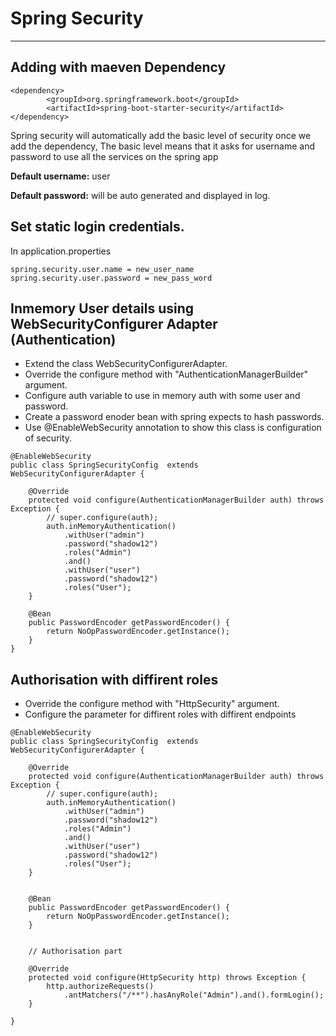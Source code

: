 # Spring Security
---

## Adding with maeven Dependency

```
<dependency>
		<groupId>org.springframework.boot</groupId>
		<artifactId>spring-boot-starter-security</artifactId>
</dependency> 
```

Spring security will automatically add the basic level of security once we add the dependency, The basic level means that it asks for username and password to use all the services on the spring app

**Default username:** user

**Default password:** will be auto generated and displayed in log.

## Set static login credentials.

In application.properties
```
spring.security.user.name = new_user_name
spring.security.user.password = new_pass_word
```

## Inmemory User details using WebSecurityConfigurer Adapter (Authentication)

- Extend the class WebSecurityConfigurerAdapter.
- Override the configure method with "AuthenticationManagerBuilder" argument.
- Configure auth variable to use in memory auth with some user and password.
- Create a password enoder bean with spring expects to hash passwords.
- Use @EnableWebSecurity annotation to show this class is configuration of security.

```
@EnableWebSecurity
public class SpringSecurityConfig  extends WebSecurityConfigurerAdapter {

    @Override
    protected void configure(AuthenticationManagerBuilder auth) throws Exception {
        // super.configure(auth);
        auth.inMemoryAuthentication()
            .withUser("admin")
            .password("shadow12")
            .roles("Admin")
            .and()
            .withUser("user")
            .password("shadow12")
            .roles("User");
    }

    @Bean 
    public PasswordEncoder getPasswordEncoder() {
        return NoOpPasswordEncoder.getInstance();
    }
}
```


## Authorisation with diffirent roles

- Override the configure method with "HttpSecurity" argument.
- Configure the parameter for diffirent roles with diffirent endpoints


```
@EnableWebSecurity
public class SpringSecurityConfig  extends WebSecurityConfigurerAdapter {

    @Override
    protected void configure(AuthenticationManagerBuilder auth) throws Exception {
        // super.configure(auth);
        auth.inMemoryAuthentication()
            .withUser("admin")
            .password("shadow12")
            .roles("Admin")
            .and()
            .withUser("user")
            .password("shadow12")
            .roles("User");
    }

    
    @Bean 
    public PasswordEncoder getPasswordEncoder() {
        return NoOpPasswordEncoder.getInstance();
    }


    // Authorisation part

    @Override
    protected void configure(HttpSecurity http) throws Exception {        
        http.authorizeRequests()
            .antMatchers("/**").hasAnyRole("Admin").and().formLogin();
    }

}

```








